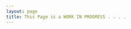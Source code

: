 ```yaml
---
layout: page
title: This Page is a WORK IN PROGRESS . . . .
---
```


<!-- A [Bootstrap 4](https://getbootstrap.com/) start up project for [Github Pages](https://pages.github.com/) and [Jekyll](https://jekyllrb.com/). -->

<!-- * A full Bootstrap 4 theme usable both on Github Pages and with a standalone Jekyll.
* Recompiles Bootstrap from SCSS files, which allows to customize Bootstrap's variables and use Bootstrap themes.
* Full support of Bootstrap's JavaScript plugins.
* Supports all features of Github Pages and Jekyll. -->

<!-- ## Setup Guide -->

<!-- ### Fork this repository -->

<!-- [Go to this repository page on Github](https://github.com/nicolas-van/bootstrap-4-github-pages) and click the `Fork` button on the top right of the page.
Your Github Pages website with customizable Bootstrap 4 is now up and running, you can access it using the URL displayed by Github in the `Github Pages` settings. -->
